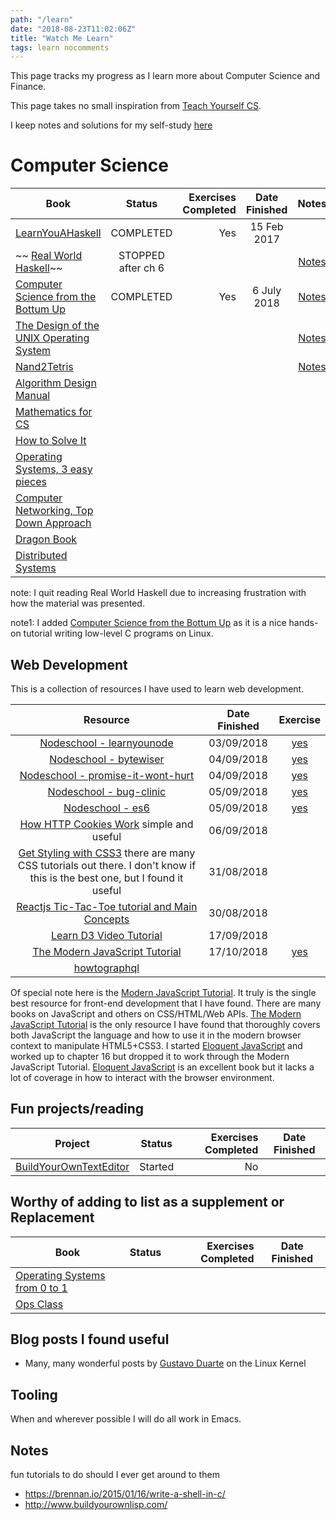 ```yaml
---
path: "/learn"
date: "2018-08-23T11:02:06Z"
title: "Watch Me Learn"
tags: learn nocomments
---
```


This page tracks my progress as I learn more about Computer Science and Finance.

This page takes no small inspiration from [Teach Yourself CS](https://teachyourselfcs.com/).

I keep notes and solutions for my self-study [here](https://github.com/bryanwb/bryanwb.github.io/tree/develop/learning)

# Computer Science

| Book                                                                                        | Status          | Exercises Completed | Date Finished | Notes |
|---------------------------------------------------------------------------------------------|:---------------:|--------------------:|:-------------:|:-------------:|
|[LearnYouAHaskell](http://learnyouahaskell.com/)                                             | COMPLETED       | Yes                  | 15 Feb 2017   |    |
|~~ [Real World Haskell](http://book.realworldhaskell.org/)~~                                 | STOPPED after ch 6 |                  |               | [Notes](https://github.com/bryanwb/bryanwb.github.io/tree/develop/learning/realworldhaskell) |
|[Computer Science from the Bottum Up](https://www.bottomupcs.com/)                           | COMPLETED       | Yes                 |  6 July 2018            | [Notes](https://github.com/bryanwb/bryanwb.github.io/tree/develop/learning/bottumupcs) |
|[The Design of the UNIX Operating System](https://www.amazon.com/Design-UNIX-Operating-System/dp/0132017997)|   |                    |                | [Notes](https://github.com/bryanwb/bryanwb.github.io/tree/develop/learning/designofunix) |
|[Nand2Tetris](http://www.nand2tetris.org/)                                                   |                 |                     |                | [Notes](https://github.com/bryanwb/bryanwb.github.io/tree/develop/learning/nand2tetris)  |
|[Algorithm Design Manual](https://smile.amazon.com/Algorithm-Design-Manual-Steven-Skiena/dp/1848000693/) |     |                     |               | |
|[Mathematics for CS](https://courses.csail.mit.edu/6.042/spring17/mcs.pdf)                   |                 |                     |               |  |
|[How to Solve It](https://www.amazon.co.uk/How-Solve-Mathematical-Princeton-Science/dp/069116407X/ref=dp_ob_title_bk) |  |           |               | |
|[Operating Systems, 3 easy pieces](http://pages.cs.wisc.edu/~remzi/OSTEP/)                   |                 |                     |               | |
|[Computer Networking, Top Down Approach](https://smile.amazon.com/Computer-Networking-Top-Down-Approach-7th/dp/0133594149/) |    |   |               | |
|[Dragon Book](https://smile.amazon.com/Compilers-Principles-Techniques-Tools-2nd/dp/0321486811) |              |                     |               | |
|[Distributed Systems](https://www.amazon.com/Distributed-Systems-Principles-Andrew-Tanenbaum/dp/153028175X) |  |                     |               | |


note: I quit reading Real World Haskell due to increasing frustration
with how the material was presented. 

note1: I added [Computer Science from the Bottum Up](https://www.bottomupcs.com/) as it is a nice hands-on tutorial writing low-level C programs on Linux.

## Web Development

This is a collection of resources I have used to learn web development.

| Resource                                                                                      | Date Finished | Exercise |
|:---------------------------------------------------------------------------------------------:|:-------------:|:--------:|
|[Nodeschool - learnyounode](https://github.com/workshopper/learnyounode)                       | 03/09/2018     | [yes](https://github.com/bryanwb/bryanwb.github.io/tree/develop/learning/nodeschool/learnyounode) |
|[Nodeschool - bytewiser](https://github.com/maxogden/bytewiser)                             | 04/09/2018     | [yes](https://github.com/bryanwb/bryanwb.github.io/tree/develop/learning/nodeschool/various/bytewiser-solutions) |
|[Nodeschool - promise-it-wont-hurt](https://github.com/stevekane/promise-it-wont-hurt)      | 04/09/2018     | [yes](https://github.com/bryanwb/bryanwb.github.io/tree/develop/learning/nodeschool/various/promise-solutions) |
|[Nodeschool - bug-clinic](https://github.com/othiym23/bug-clinic)      | 05/09/2018     | [yes](https://github.com/bryanwb/bryanwb.github.io/tree/develop/learning/nodeschool/various/bug-clinic-solutions) |
|[Nodeschool - es6](https://github.com/yosuke-furukawa/tower-of-babel)      | 05/09/2018     | [yes](https://github.com/bryanwb/bryanwb.github.io/tree/develop/learning/nodeschool/various/babel-solutions) |
|[How HTTP Cookies Work](https://flaviocopes.com/cookies/) simple and useful                  | 06/09/2018 |   |
|[Get Styling with CSS3](https://sabe.io/classes/css/) there are many CSS tutorials out there. I don't know if this is the best one, but I found it useful | 31/08/2018    |     |
|[Reactjs Tic-Tac-Toe tutorial and Main Concepts](https://reactjs.org/docs)                     | 30/08/2018    |          |
|[Learn D3 Video Tutorial](https://scrimba.com/g/gd3js)                                         | 17/09/2018    |          |
|[The Modern JavaScript Tutorial](http://javascript.info)                                         | 17/10/2018    | [yes](https://github.com/bryanwb/bryanwb.github.io/tree/develop/learning/modernjs) |
|[howtographql](https://www.howtographql.com/react-apollo)                                      |               |          |

Of special note here is the [Modern JavaScript Tutorial](http://javascript.info). It truly is the single best resource for front-end development that I have found. There are many books on JavaScript
and others on CSS/HTML/Web APIs. [The Modern JavaScript Tutorial](http://javascript.info) is the only resource I have found that thoroughly covers both JavaScript the language and how to use it in the modern
browser context to manipulate HTML5+CSS3. I started [Eloquent JavaScript](https://eloquentjavascript.net/) and worked up to chapter 16 but dropped it to work through the Modern JavaScript Tutorial. [Eloquent JavaScript](https://eloquentjavascript.net/) is an excellent book but it lacks a lot of coverage in how to interact with the browser environment.

## Fun projects/reading

| Project                                                                                     | Status          | Exercises Completed | Date Finished |
|---------------------------------------------------------------------------------------------|:---------------:|--------------------:|:-------------:|
|[BuildYourOwnTextEditor](http://viewsourcecode.org/snaptoken/kilo/index.html)               | Started         | No                  |               | 


## Worthy of adding to list as a supplement or Replacement

| Book                                                                                        | Status          | Exercises Completed | Date Finished |
|---------------------------------------------------------------------------------------------|:---------------:|--------------------:|:-------------:|
|[Operating Systems from 0 to 1](https://github.com/tuhdo/os01)                               |             |                   |    | 
|[Ops Class](https://www.ops-class.org/asst/overview/)| | | |

## Blog posts I found useful

* Many, many wonderful posts by [Gustavo Duarte](https://manybutfinite.com/) on the Linux Kernel

## Tooling

When and wherever possible I will do all work in Emacs.

## Notes

fun tutorials to do should I ever get around to them
* https://brennan.io/2015/01/16/write-a-shell-in-c/
* http://www.buildyourownlisp.com/




